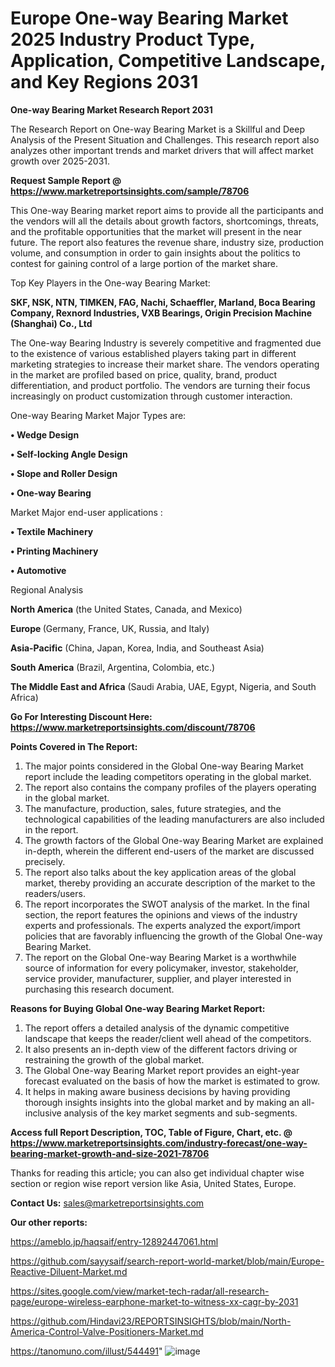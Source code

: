# Europe One-way Bearing Market 2025 Industry Product Type, Application, Competitive Landscape, and Key Regions 2031

<strong>One-way Bearing Market Research Report 2031</strong>

The Research Report on One-way Bearing Market is a Skillful and Deep Analysis of the Present Situation and Challenges. This research report also analyzes other important trends and market drivers that will affect market growth over 2025-2031.

<strong>Request Sample Report @ <a href=https://www.marketreportsinsights.com/sample/78706>https://www.marketreportsinsights.com/sample/78706</a></strong>

This One-way Bearing market report aims to provide all the participants and the vendors will all the details about growth factors, shortcomings, threats, and the profitable opportunities that the market will present in the near future. The report also features the revenue share, industry size, production volume, and consumption in order to gain insights about the politics to contest for gaining control of a large portion of the market share.

Top Key Players in the One-way Bearing Market:

<strong>SKF, NSK, NTN, TIMKEN, FAG, Nachi, Schaeffler, Marland, Boca Bearing Company, Rexnord Industries, VXB Bearings, Origin Precision Machine (Shanghai) Co., Ltd</strong>

The One-way Bearing Industry is severely competitive and fragmented due to the existence of various established players taking part in different marketing strategies to increase their market share. The vendors operating in the market are profiled based on price, quality, brand, product differentiation, and product portfolio. The vendors are turning their focus increasingly on product customization through customer interaction.

One-way Bearing Market Major Types are:

<strong>• Wedge Design

• Self-locking Angle Design

• Slope and Roller Design

• One-way Bearing</strong>

Market Major end-user applications :

<strong>• Textile Machinery

• Printing Machinery

• Automotive</strong>

Regional Analysis

</u><strong><b>North America</b></strong> (the United States, Canada, and Mexico)

<strong><b>Europe </b></strong>(Germany, France, UK, Russia, and Italy)

<strong><b>Asia-Pacific</b></strong> (China, Japan, Korea, India, and Southeast Asia)

<strong><b>South America</b></strong> (Brazil, Argentina, Colombia, etc.)

<strong><b>The Middle East and Africa</b></strong> (Saudi Arabia, UAE, Egypt, Nigeria, and South Africa)

<strong>Go For Interesting Discount Here: <a href=https://www.marketreportsinsights.com/discount/78706>https://www.marketreportsinsights.com/discount/78706</a></strong>

<strong>Points Covered in The Report:</strong>
<ol>
  <li>The major points considered in the Global One-way Bearing Market report include the leading competitors operating in the global market.</li>
  <li>The report also contains the company profiles of the players operating in the global market.</li>
  <li>The manufacture, production, sales, future strategies, and the technological capabilities of the leading manufacturers are also included in the report.</li>
  <li>The growth factors of the Global One-way Bearing Market are explained in-depth, wherein the different end-users of the market are discussed precisely.</li>
  <li>The report also talks about the key application areas of the global market, thereby providing an accurate description of the market to the readers/users.</li>
  <li>The report incorporates the SWOT analysis of the market. In the final section, the report features the opinions and views of the industry experts and professionals. The experts analyzed the export/import policies that are favorably influencing the growth of the Global One-way Bearing Market.</li>
  <li>The report on the Global One-way Bearing Market is a worthwhile source of information for every policymaker, investor, stakeholder, service provider, manufacturer, supplier, and player interested in purchasing this research document.</li>
</ol>
<strong>Reasons for Buying Global One-way Bearing Market Report:</strong>

<ol>
  <li>The report offers a detailed analysis of the dynamic competitive landscape that keeps the reader/client well ahead of the competitors.</li>
  <li>It also presents an in-depth view of the different factors driving or restraining the growth of the global market.</li>
  <li>The Global One-way Bearing Market report provides an eight-year forecast evaluated on the basis of how the market is estimated to grow.</li>
  <li>It helps in making aware business decisions by having providing thorough insights insights into the global market and by making an all-inclusive analysis of the key market segments and sub-segments.</li>
</ol>
<strong>Access full Report Description, TOC, Table of Figure, Chart, etc. @ <a href=https://www.marketreportsinsights.com/industry-forecast/one-way-bearing-market-growth-and-size-2021-78706>https://www.marketreportsinsights.com/industry-forecast/one-way-bearing-market-growth-and-size-2021-78706</a></strong>


Thanks for reading this article; you can also get individual chapter wise section or region wise report version like Asia, United States, Europe.

<strong>Contact Us:</strong>
sales@marketreportsinsights.com

<strong>Our other reports:</strong>

<a href=https://ameblo.jp/haqsaif/entry-12892447061.html>https://ameblo.jp/haqsaif/entry-12892447061.html</a>

<a href=https://github.com/sayysaif/search-report-world-market/blob/main/Europe-Reactive-Diluent-Market.md>https://github.com/sayysaif/search-report-world-market/blob/main/Europe-Reactive-Diluent-Market.md</a>

<a href=https://sites.google.com/view/market-tech-radar/all-research-page/europe-wireless-earphone-market-to-witness-xx-cagr-by-2031>https://sites.google.com/view/market-tech-radar/all-research-page/europe-wireless-earphone-market-to-witness-xx-cagr-by-2031</a>

<a href=https://github.com/Hindavi23/REPORTSINSIGHTS/blob/main/North-America-Control-Valve-Positioners-Market.md>https://github.com/Hindavi23/REPORTSINSIGHTS/blob/main/North-America-Control-Valve-Positioners-Market.md</a>

<a href=https://tanomuno.com/illust/544491>https://tanomuno.com/illust/544491</a>"
![image](https://github.com/user-attachments/assets/e56842e3-8c13-4ce0-ab62-60e33a00abd4)

